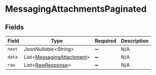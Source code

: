 # MessagingAttachmentsPaginated


## Fields

| Field                                                                        | Type                                                                         | Required                                                                     | Description                                                                  |
| ---------------------------------------------------------------------------- | ---------------------------------------------------------------------------- | ---------------------------------------------------------------------------- | ---------------------------------------------------------------------------- |
| `next`                                                                       | *JsonNullable\<String>*                                                      | :heavy_minus_sign:                                                           | N/A                                                                          |
| `data`                                                                       | List\<[MessagingAttachment](../../models/components/MessagingAttachment.md)> | :heavy_minus_sign:                                                           | N/A                                                                          |
| `raw`                                                                        | List\<[RawResponse](../../models/components/RawResponse.md)>                 | :heavy_minus_sign:                                                           | N/A                                                                          |